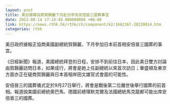 ```yaml
---
layout: post
title: 美日據報協商賀錦麗下月赴日參加安倍晉三國葬事宜
date: 2022-08-14 17:14:49.000000000 +08:00
link: https://news.rthk.hk/rthk/ch/component/k2/1662367-20220814.htm
categories: rthk
---
```


美日政府據報正協商美國副總統賀錦麗，下月參加日本前首相安倍晉三國葬的事宜。

《日經新聞》報道，美國總統拜登的日程，安排不到前往日本，因此美日雙方討論由賀錦麗訪問日本，如果成行，將會是她上任副總統以來首次訪日；華盛頓及東京方面亦正在磋商賀錦麗與日本首相岸田文雄官式會面的可能性。

安倍晉三的國葬儀式定於9月27日舉行，將會是戰後第二位離世後舉行國葬的前首相。報道說美國前總統奧巴馬、德國前總理默克爾及法國總統馬克龍都可能出席安倍晉三的國葬。
